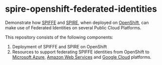 # spire-openshift-federated-identities

Demonstrate how [SPIFFE](https://spiffe.io) and [SPIRE](https://spiffe.io/docs/latest/spire-about), when deployed on [OpenShift](https://www.redhat.com/en/technologies/cloud-computing/openshift), can make use of Federated Identities on several Public Cloud Platforms.

This repository consists of the following components:

1. Deployment of SPIFFE and SPIRE on OpenShift
2. Resources to support federating SPIFFE identities from OpenShift to [Microsoft Azure](https://azure.microsoft.com), [Amazon Web Services](https://aws.amazon.com) and [Google Cloud](https://cloud.google.com) platforms.
